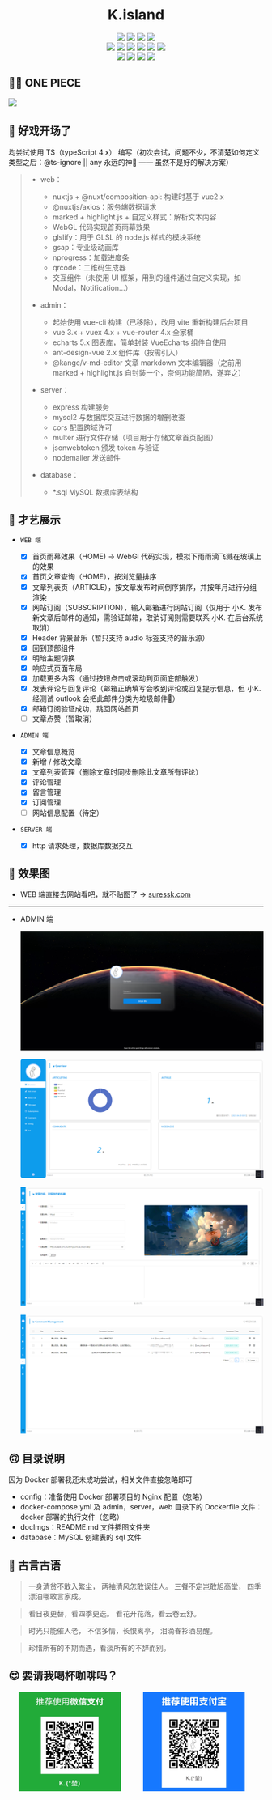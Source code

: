 # <div align="center">K.island</div>

<div align="center">
    <img src="https://img.shields.io/badge/nuxt-v2.0.1-green">
    <img src="https://img.shields.io/badge/nuxtCompositionApi-v0.19.0-green">
    <img src="https://img.shields.io/badge/glslify-v7.1.1-green">
    <img src="https://img.shields.io/badge/gsap-v3.6.0-green"><br>
    <img src="https://img.shields.io/badge/vite-v2.1.0-blue">
    <img src="https://img.shields.io/badge/vue-v3.0.5-blue">
    <img src="https://img.shields.io/badge/vuex-v4.0.0-blue">
    <img src="https://img.shields.io/badge/vueRouter-v4.0.5-blue">
    <img src="https://img.shields.io/badge/AntDesignVue-v2.1.0-blue">
    <img src="https://img.shields.io/badge/echarts-v5.0.2-blue"><br>
    <img src="https://img.shields.io/badge/Node-v14.16.0-red">
    <img src="https://img.shields.io/badge/mysql2-v2.2.5-red">
    <img src="https://img.shields.io/badge/jsonwebtoken-v8.5.1-red">
    <img src="https://img.shields.io/badge/MySQL-.exe8.0.23-red">
</div>

## 🏴‍☠️ ONE PIECE

<img src="http://suressk.com/_nuxt/img/sunny.e630428.webp">

## 👻 好戏开场了

均尝试使用 TS（typeScript 4.x） 编写（初次尝试，问题不少，不清楚如何定义类型之后：@ts-ignore || any 永远的神🤣 —— 虽然不是好的解决方案）

> - web：
>   + nuxtjs + @nuxt/composition-api: 构建时基于 vue2.x
>   + @nuxtjs/axios：服务端数据请求
>   + marked + highlight.js + 自定义样式：解析文本内容
>   + WebGL 代码实现首页雨幕效果
>   + glslify：用于 GLSL 的 node.js 样式的模块系统
>   + gsap：专业级动画库
>   + nprogress：加载进度条
>   + qrcode：二维码生成器
>   + 交互组件（未使用 UI 框架，用到的组件通过自定义实现，如 Modal，Notification...）
> 
> - admin：
>   + 起始使用 vue-cli 构建（已移除），改用 vite 重新构建后台项目
>   + vue 3.x + vuex 4.x + vue-router 4.x 全家桶
>   + echarts 5.x 图表库，简单封装 VueEcharts 组件自使用
>   + ant-design-vue 2.x 组件库（按需引入）
>   + @kangc/v-md-editor 文章 markdown 文本编辑器（之前用 marked + highlight.js 自封装一个，奈何功能简陋，遂弃之）
> 
> - server：
>   + express 构建服务
>   + mysql2 与数据库交互进行数据的增删改查
>   + cors 配置跨域许可
>   + multer 进行文件存储（项目用于存储文章首页配图）
>   + jsonwebtoken 颁发 token 与验证
>   + nodemailer 发送邮件
>
> - database：
>   + *.sql   MySQL 数据库表结构

## 🤩 才艺展示

- `WEB 端`

    - [x] 首页雨幕效果（HOME)  →  WebGl 代码实现，模拟下雨雨滴飞溅在玻璃上的效果
    - [x] 首页文章查询（HOME），按浏览量排序
    - [x] 文章列表页（ARTICLE），按文章发布时间倒序排序，并按年月进行分组渲染
    - [x] 网站订阅（SUBSCRIPTION），输入邮箱进行网站订阅（仅用于 小K. 发布新文章后邮件的通知，需验证邮箱，取消订阅则需要联系 小K. 在后台系统取消）
    - [x] Header 背景音乐（暂只支持 audio 标签支持的音乐源）
    - [x] 回到顶部组件
    - [x] 明暗主题切换
    - [x] 响应式页面布局
    - [x] 加载更多内容（通过按钮点击或滚动到页面底部触发）
    - [x] 发表评论与回复评论（邮箱正确填写会收到评论或回复提示信息，但 小K. 经测试 outlook 会把此邮件分类为垃圾邮件🤣）
    - [x] 邮箱订阅验证成功，跳回网站首页
    - [ ] 文章点赞（暂取消）

- `ADMIN 端`

    - [x] 文章信息概览
    - [x] 新增 / 修改文章
    - [x] 文章列表管理（删除文章时同步删除此文章所有评论）
    - [x] 评论管理
    - [x] 留言管理
    - [x] 订阅管理
    - [ ] 网站信息配置（待定）

- `SERVER 端`

    - [x] http 请求处理，数据库数据交互

## 🤪 效果图

- WEB 端直接去网站看吧，就不贴图了 → [suressk.com](http://suressk.com)

<hr>

- ADMIN 端

    ![LoginPage](./docImgs/login.png)

    ![overview](./docImgs/overview.png)
    
    ![EditArticle](./docImgs/edit.png)
    
    ![ManageComments](./docImgs/comment.png)

## 🙃 目录说明

因为 Docker 部署我还未成功尝试，相关文件直接忽略即可

- config：准备使用 Docker 部署项目的 Nginx 配置（忽略）
- docker-compose.yml 及 admin，server，web 目录下的 Dockerfile 文件：docker 部署的执行文件（忽略）
- docImgs：README.md 文件插图文件夹
- database：MySQL 创建表的 sql 文件

## 💯 古言古语

> 一身清贫不敢入繁尘，
> 两袖清风怎敢误佳人。
> 三餐不定岂敢旭高堂，
> 四季漂泊哪敢言家成。

> 看日夜更替，看四季更迭。
> 看花开花落，看云卷云舒。

> 时光只能催人老，
> 不信多情，长恨离亭，
> 泪滴春衫酒易醒。

> 珍惜所有的不期而遇，看淡所有的不辞而别。

## 😍 要请我喝杯咖啡吗？

<div style="width: 100%;">
    <img src="./docImgs/wechat.jpg" style="width: 40%;margin: 0 20px;" alt="wechat" title="wechat">
    <img src="./docImgs/ali.png" style="width: 40%;margin: 0 20px;" alt="alipay" title="alipay">
</div>

<!-- ![wechat](./docImgs/wechat.jpg) -->

<!-- ![alipay](./docImgs/ali.jpg) -->
